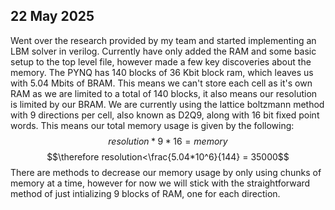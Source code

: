 ## 22 May 2025
Went over the research provided by my team and started implementing an LBM solver in verilog. Currently have only added the RAM and some basic setup to the top level file, however made a few key discoveries about the memory. The PYNQ has 140 blocks of 36 Kbit block ram, which leaves us with 5.04 Mbits of BRAM. This means we can't store each cell as it's own RAM as we are limited to a total of 140 blocks, it also means our resolution is limited by our BRAM. We are currently using the lattice boltzmann method with 9 directions per cell, also known as D2Q9, along with 16 bit fixed point words. This means our total memory usage is given by the following:
$$resolution*9*16 = memory$$
$$\therefore resolution<\frac{5.04*10^6}{144} = 35000$$
There are methods to decrease our memory usage by only using chunks of memory at a time, however for now we will stick with the straightforward method of just intializing 9 blocks of RAM, one for each direction.